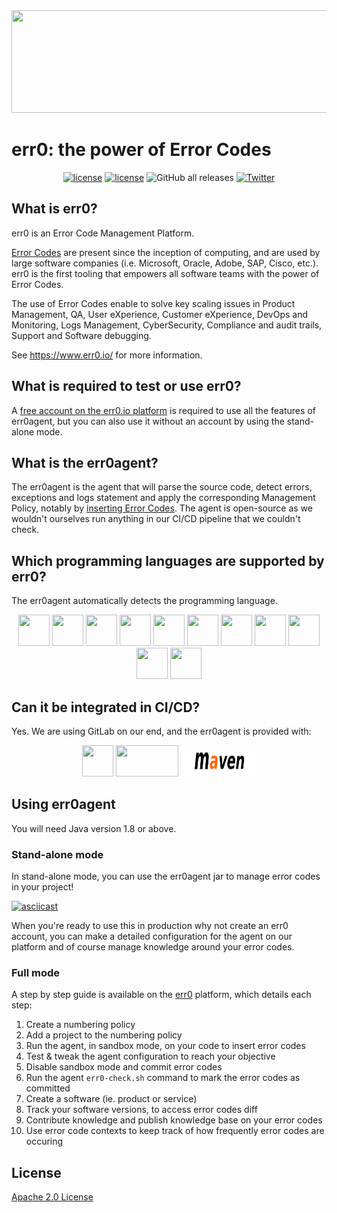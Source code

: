 <div id="header" align="center">
<img src="https://www.err0.io/assets/img/err0/icons/err0Logo.svg" width="603" height="164">
</div>

# err0: the power of Error Codes

<div align="center">
    <a href="https://github.com/Err0-io/err0agent/LICENSE"><img src="https://img.shields.io/github/license/Err0-io/err0agent" alt="license"></a>
    <a href="https://github.com/release/Err0-io/err0agent"><img src="https://img.shields.io/github/release/Err0-io/err0agent" alt="license"></a>
        <img alt="GitHub all releases" src="https://img.shields.io/github/downloads/Err0-io/err0agent/total">
    <a href="https://twitter.com/err0_io"><img src="https://img.shields.io/twitter/follow/err0_io?style=social" alt="Twitter"></a>
</div>

## What is err0?

err0 is an Error Code Management Platform.

<a href="https://en.wikipedia.org/wiki/Error_code">Error Codes</a> are present since the inception of computing, and are used by large software companies (i.e. Microsoft, Oracle, Adobe, SAP, Cisco, etc.). err0 is the first tooling that empowers all software teams with the power of Error Codes. 

The use of Error Codes enable to solve key scaling issues in Product Management, QA, User eXperience, Customer eXperience, DevOps and Monitoring, Logs Management, CyberSecurity, Compliance and audit trails, Support and Software debugging. 

See https://www.err0.io/ for more information.

## What is required to test or use err0?

A <a href="https://bit.ly/3PJoFaw">free account on the err0.io platform</a> is required to use all the features of err0agent, but you can also use it without an account by using the stand-alone mode.

## What is the err0agent?

The err0agent is the agent that will parse the source code, detect errors, exceptions and logs statement and apply the corresponding Management Policy, notably by <u>inserting Error Codes</u>. The agent is open-source as we wouldn't ourselves run anything in our CI/CD pipeline that we couldn't check.

## Which programming languages are supported by err0?

The err0agent automatically detects the programming language.

<div align="center">
<img src="https://cdn.jsdelivr.net/gh/devicons/devicon/icons/c/c-original.svg" width="50" height="50"/>
<img src="https://cdn.jsdelivr.net/gh/devicons/devicon/icons/cplusplus/cplusplus-original.svg" width="50" height="50"/>
<img src="https://cdn.jsdelivr.net/gh/devicons/devicon/icons/csharp/csharp-original.svg" width="50" height="50"/>
<img src="https://cdn.jsdelivr.net/gh/devicons/devicon/icons/java/java-original-wordmark.svg" width="50" height="50"/>
<img src="https://cdn.jsdelivr.net/gh/devicons/devicon/icons/javascript/javascript-original.svg" width="50" height="50" />
<img src="https://cdn.jsdelivr.net/gh/devicons/devicon/icons/javascript/javascript-original.svg" width="50" height="50" />
<img src="https://cdn.jsdelivr.net/gh/devicons/devicon/icons/typescript/typescript-original.svg" width="50" height="50"/>
<img src="https://cdn.jsdelivr.net/gh/devicons/devicon/icons/php/php-original.svg" width="50" height="50"/>
<img src="https://cdn.jsdelivr.net/gh/devicons/devicon/icons/python/python-original-wordmark.svg" width="50" height="50"/>
<img src="https://cdn.jsdelivr.net/gh/devicons/devicon/icons/rust/rust-plain.svg" width="50" height="50"/>
<img src="https://cdn.jsdelivr.net/gh/devicons/devicon/icons/go/go-original-wordmark.svg" width="50" height="50"/>
</div>

## Can it be integrated in CI/CD?

Yes. We are using GitLab on our end, and the err0agent is provided with:
<div align="center">
<img src="https://cdn.jsdelivr.net/gh/devicons/devicon/icons/docker/docker-original-wordmark.svg" width="50" height="50"/>
<img src="https://dwglogo.com/wp-content/uploads/2017/12/Gradle_logo_01.png" width="100" height="50"/>
<img src="https://raw.githubusercontent.com/docker-library/docs/e2782b8942c1af41419536078c8d0176665a005d/maven/logo.png" width="120" height="50">
</div>

## Using err0agent

You will need Java version 1.8 or above. 

### Stand-alone mode

In stand-alone mode, you can use the err0agent jar to manage error codes in your project! 

[![asciicast](https://asciinema.org/a/557983.svg)](https://asciinema.org/a/557983)

When you're ready to use this in production why not create an err0 account, you can make a detailed configuration for the agent on our platform and of course manage knowledge around your error codes.

### Full mode

A step by step guide is available on the <a href="https://bit.ly/3PJoFaw">err0</a> platform, which details each step:
 1. Create a numbering policy
 2. Add a project to the numbering policy
 3. Run the agent, in sandbox mode, on your code to insert error codes
 4. Test & tweak the agent configuration to reach your objective
 5. Disable sandbox mode and commit error codes
 6. Run the agent  `err0-check.sh` command to mark the error codes as committed
 7. Create a software (ie. product or service)
 8. Track your software versions, to access error codes diff
 9. Contribute knowledge and publish knowledge base on your error codes
 10. Use error code contexts to keep track of how frequently error codes are occuring

## License

[Apache 2.0 License](https://github.com/Err0-io/err0agent/LICENSE)